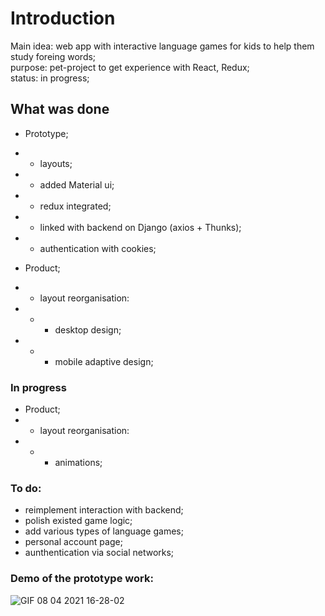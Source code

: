 # Introduction

Main idea: web app with interactive language games for kids to help them study foreing words;\
purpose: pet-project to get experience with React, Redux;\
status: in progress;

## What was done
- Prototype;
- - layouts;
- - added Material ui;
- - redux integrated;
- - linked with backend on Django (axios + Thunks);
- - authentication with cookies;

- Product;
- - layout reorganisation:
- - - desktop design;
- - - mobile adaptive design;

### In progress
- Product;
- - layout reorganisation:
- - - animations;

### To do:
- reimplement interaction with backend;
- polish existed game logic;
- add various types of language games;
- personal account page;
- aunthentication via social networks;

### Demo of the prototype work:
![GIF 08 04 2021 16-28-02](https://user-images.githubusercontent.com/68167873/114035892-365d7200-9888-11eb-8fdf-a5d70ca7a41b.gif)
